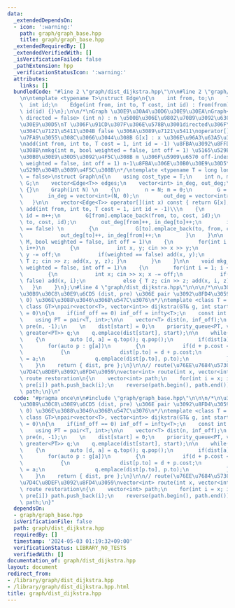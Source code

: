 ```yaml
---
data:
  _extendedDependsOn:
  - icon: ':warning:'
    path: graph/graph_base.hpp
    title: graph/graph_base.hpp
  _extendedRequiredBy: []
  _extendedVerifiedWith: []
  _isVerificationFailed: false
  _pathExtension: hpp
  _verificationStatusIcon: ':warning:'
  attributes:
    links: []
  bundledCode: "#line 2 \"graph/dist_dijkstra.hpp\"\n\n#line 2 \"graph/graph_base.hpp\"\
    \n\ntemplate <typename T>\nstruct Edge\n{\n    int from, to;\n    T cost;\n  \
    \  int id;\n    Edge(int from, int to, T cost, int id) : from(from), to(to), cost(cost),\
    \ id(id) {}\n};\n\n/*\nGraph \u30E9\u30A4\u30D6\u30E9\u30EA\nGraph<T = long long,\
    \ directed = false> (int n) : n \u500B\u306E\u9802\u70B9\u3092\u6301\u3064\u30B0\
    \u30E9\u30D5\nT \u306F\u91CD\u307F\u306E\u578B\u3001directed\u306F\u6709\u5411\
    \u304C\u7121\u5411\u304B false \u306A\u3089\u7121\u5411\noperator[] \u304C\u5B9A\
    \u7FA9\u3055\u308C\u3066\u3044\u308B G[x] : x \u306E\u96A3\u63A5\u30EA\u30B9\u30C8\
    \nadd(int from, int to, T cost = 1, int id = -1) \u8FBA\u3092\u8FFD\u52A0\u3059\
    \u308B\nmkg(int m, bool weighted = false, int off = 1) \u5165\u529B\u304B\u3089\
    \u30B0\u30E9\u30D5\u3092\u4F5C\u308B m \u306F\u5909\u6570 off-index\nmkg_ancestor(bool\
    \ weighted = false, int off = 1) n-1\u8FBA\u306E\u30B0\u30E9\u30D5\u3092\u5165\
    \u529B\u304B\u3089\u4F5C\u308B\n*/\ntemplate <typename T = long long, bool directed\
    \ = false>\nstruct Graph\n{\n    using cost_type = T;\n    int n, m;\n    vector<vector<Edge<T>>>\
    \ G;\n    vector<Edge<T>> edges;\n    vector<int> in_deg, out_deg;\n\n    Graph()\
    \ {}\n    Graph(int N) \n    {\n        n = N; m = 0;\n        G = vector<vector<Edge<T>>>(N);\n\
    \        in_deg = vector<int>(N, 0);\n        out_deg = vector<int>(N, 0);\n \
    \   }\n\n    vector<Edge<T>> operator[](int x) const { return G[x]; }\n\n    void\
    \ add(int from, int to, T cost = 1, int id = -1)\\\n    {\n        if(id == -1)\
    \ id = m++;\n        G[from].emplace_back(from, to, cost, id);\n        edges.emplace_back(from,\
    \ to, cost, id);\n        out_deg[from]++, in_deg[to]++;\n        if(directed\
    \ == false) \n        {\n            G[to].emplace_back(to, from, cost, id);\n\
    \            out_deg[to]++, in_deg[from]++;\n        }\n    }\n\n    void mkg(int\
    \ M, bool weighted = false, int off = 1)\n    {\n        for(int i = 0; i < M;\
    \ i++)\n        {\n            int x, y; cin >> x >> y;\n            x -= off,\
    \ y -= off;\n            if(weighted == false) add(x, y);\n            else {\
    \ T z; cin >> z; add(x, y, z); }\n        }\n    }\n\n    void mkg_ancestor(bool\
    \ weighted = false, int off = 1)\n    {\n        for(int i = 1; i < n; i++)\n\
    \        {\n            int x; cin >> x; x -= off;\n            if(weighted ==\
    \ false) add(x, i);\n            else { T z; cin >> z; add(x, i, z); }\n     \
    \   }\n    }\n};\n#line 4 \"graph/dist_dijkstra.hpp\"\n\n\n/*\n\u30C0\u30A4\u30AF\
    \u30B9\u30C8\u30E9\u6CD5 (dist, pre) \u306E pair \u3092\u8FD4\u3059\ndijkstra<int>(g,\
    \ 0) \u306E\u3088\u3046\u306B\u547C\u3076\n*/\ntemplate <class T = long long,\
    \ class GT>\npair<vector<T>, vector<int>> dijkstra(GT& g, int start, T inf_off\
    \ = 0)\n{\n    if(inf_off == 0) inf_off = infty<T>;\n    const int n = g.n;\n\
    \    using PT = pair<T, int>;\n\n    vector<T> dist(n, inf_off);\n    vector<int>\
    \ pre(n, -1);\n    \n    dist[start] = 0;\n    priority_queue<PT, vector<PT>,\
    \ greater<PT>> q;\n    q.emplace(dist[start], start);\n\n    while(q.size())\n\
    \    {\n        auto [d, a] = q.top(); q.pop();\n        if(dist[a] < d) continue;\n\
    \        for(auto p : g[a])\n        {\n            if(d + p.cost < dist[p.to])\n\
    \            {\n                dist[p.to] = d + p.cost;\n                pre[p.to]\
    \ = a;\n                q.emplace(dist[p.to], p.to);\n            }\n        }\n\
    \    }\n    return { dist, pre };\n}\n\n// route(\u76EE\u7684\u5730, pre) \u3067\
    \u7D4C\u8DEF\u3092\u8FD4\u3059\nvector<int> route(int x, vector<int>& pre) //\
    \ route restoration\n{\n    vector<int> path;\n    for(int i = x; i != -1; i =\
    \ pre[i]) path.push_back(i);\n    reverse(path.begin(), path.end());\n    return\
    \ path;\n}\n"
  code: "#pragma once\n\n#include \"graph/graph_base.hpp\"\n\n\n/*\n\u30C0\u30A4\u30AF\
    \u30B9\u30C8\u30E9\u6CD5 (dist, pre) \u306E pair \u3092\u8FD4\u3059\ndijkstra<int>(g,\
    \ 0) \u306E\u3088\u3046\u306B\u547C\u3076\n*/\ntemplate <class T = long long,\
    \ class GT>\npair<vector<T>, vector<int>> dijkstra(GT& g, int start, T inf_off\
    \ = 0)\n{\n    if(inf_off == 0) inf_off = infty<T>;\n    const int n = g.n;\n\
    \    using PT = pair<T, int>;\n\n    vector<T> dist(n, inf_off);\n    vector<int>\
    \ pre(n, -1);\n    \n    dist[start] = 0;\n    priority_queue<PT, vector<PT>,\
    \ greater<PT>> q;\n    q.emplace(dist[start], start);\n\n    while(q.size())\n\
    \    {\n        auto [d, a] = q.top(); q.pop();\n        if(dist[a] < d) continue;\n\
    \        for(auto p : g[a])\n        {\n            if(d + p.cost < dist[p.to])\n\
    \            {\n                dist[p.to] = d + p.cost;\n                pre[p.to]\
    \ = a;\n                q.emplace(dist[p.to], p.to);\n            }\n        }\n\
    \    }\n    return { dist, pre };\n}\n\n// route(\u76EE\u7684\u5730, pre) \u3067\
    \u7D4C\u8DEF\u3092\u8FD4\u3059\nvector<int> route(int x, vector<int>& pre) //\
    \ route restoration\n{\n    vector<int> path;\n    for(int i = x; i != -1; i =\
    \ pre[i]) path.push_back(i);\n    reverse(path.begin(), path.end());\n    return\
    \ path;\n}"
  dependsOn:
  - graph/graph_base.hpp
  isVerificationFile: false
  path: graph/dist_dijkstra.hpp
  requiredBy: []
  timestamp: '2024-05-03 01:19:32+09:00'
  verificationStatus: LIBRARY_NO_TESTS
  verifiedWith: []
documentation_of: graph/dist_dijkstra.hpp
layout: document
redirect_from:
- /library/graph/dist_dijkstra.hpp
- /library/graph/dist_dijkstra.hpp.html
title: graph/dist_dijkstra.hpp
---
```

